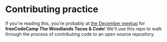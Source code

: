 # Contributing practice

If you're reading this, you're probably at [the December meetup](https://www.meetup.com/freecodecamp-houston-tx/events/290246228/) for **freeCodeCamp The Woodlands Tacos & Code**! We'll use this repo to walk through the process of contributing code to an open source repository.
